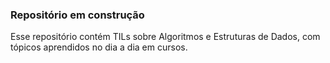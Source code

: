 ### Repositório em construção
Esse repositório contém TILs sobre Algoritmos e Estruturas de Dados, com tópicos aprendidos no dia a dia em cursos.